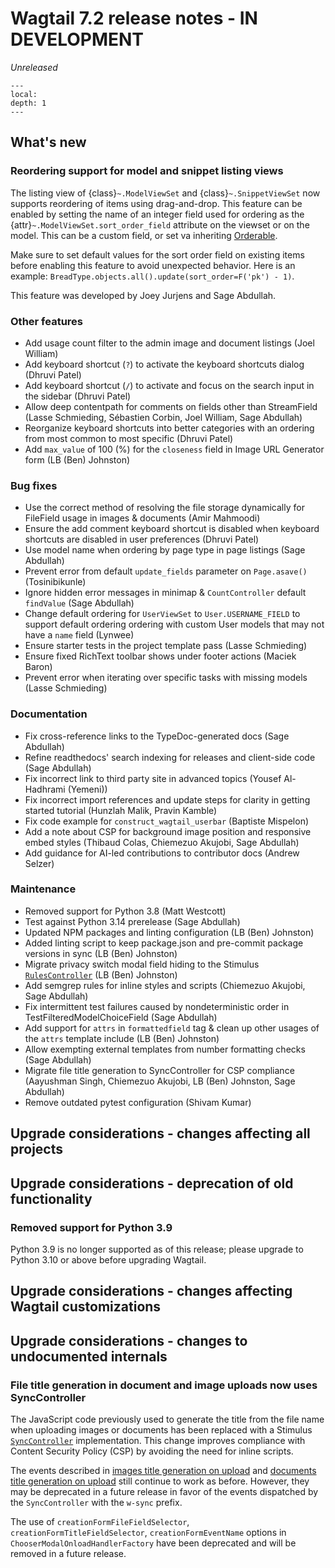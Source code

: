 # Wagtail 7.2 release notes - IN DEVELOPMENT

_Unreleased_

```{contents}
---
local:
depth: 1
---
```

## What's new

### Reordering support for model and snippet listing views

The listing view of {class}`~.ModelViewSet` and {class}`~.SnippetViewSet` now supports reordering of items using drag-and-drop. This feature can be enabled by setting the name of an integer field used for ordering as the {attr}`~.ModelViewSet.sort_order_field` attribute on the viewset or on the model. This can be a custom field, or set va inheriting [Orderable](wagtail.models.Orderable).

Make sure to set default values for the sort order field on existing items before enabling this feature to avoid unexpected behavior. Here is an example: `BreadType.objects.all().update(sort_order=F('pk') - 1)`.

This feature was developed by Joey Jurjens and Sage Abdullah.

### Other features

 * Add usage count filter to the admin image and document listings (Joel William)
 * Add keyboard shortcut (`?`) to activate the keyboard shortcuts dialog (Dhruvi Patel)
 * Add keyboard shortcut (`/`) to activate and focus on the search input in the sidebar (Dhruvi Patel)
 * Allow deep contentpath for comments on fields other than StreamField (Lasse Schmieding, Sébastien Corbin, Joel William, Sage Abdullah)
 * Reorganize keyboard shortcuts into better categories with an ordering from most common to most specific (Dhruvi Patel)
 * Add `max_value` of 100 (%) for the `closeness` field in Image URL Generator form (LB (Ben) Johnston)

### Bug fixes

 * Use the correct method of resolving the file storage dynamically for FileField usage in images & documents (Amir Mahmoodi)
 * Ensure the add comment keyboard shortcut is disabled when keyboard shortcuts are disabled in user preferences (Dhruvi Patel)
 * Use model name when ordering by page type in page listings (Sage Abdullah)
 * Prevent error from default `update_fields` parameter on `Page.asave()` (Tosinibikunle)
 * Ignore hidden error messages in minimap & `CountController` default `findValue` (Sage Abdullah)
 * Change default ordering for `UserViewSet` to `User.USERNAME_FIELD` to support default ordering ordering with custom User models that may not have a `name` field (Lynwee)
 * Ensure starter tests in the project template pass (Lasse Schmieding)
 * Ensure fixed RichText toolbar shows under footer actions (Maciek Baron)
 * Prevent error when iterating over specific tasks with missing models (Lasse Schmieding)

### Documentation

 * Fix cross-reference links to the TypeDoc-generated docs (Sage Abdullah)
 * Refine readthedocs' search indexing for releases and client-side code (Sage Abdullah)
 * Fix incorrect link to third party site in advanced topics (Yousef Al-Hadhrami (Yemeni))
 * Fix incorrect import references and update steps for clarity in getting started tutorial (Hunzlah Malik, Pravin Kamble)
 * Fix code example for `construct_wagtail_userbar` (Baptiste Mispelon)
 * Add a note about CSP for background image position and responsive embed styles (Thibaud Colas, Chiemezuo Akujobi, Sage Abdullah)
 * Add guidance for AI-led contributions to contributor docs (Andrew Selzer)

### Maintenance

 * Removed support for Python 3.8 (Matt Westcott)
 * Test against Python 3.14 prerelease (Sage Abdullah)
 * Updated NPM packages and linting configuration (LB (Ben) Johnston)
 * Added linting script to keep package.json and pre-commit package versions in sync (LB (Ben) Johnston)
 * Migrate privacy switch modal field hiding to the Stimulus [`RulesController`](controller:RulesController) (LB (Ben) Johnston)
 * Add semgrep rules for inline styles and scripts (Chiemezuo Akujobi, Sage Abdullah)
 * Fix intermittent test failures caused by nondeterministic order in TestFilteredModelChoiceField (Sage Abdullah)
 * Add support for `attrs` in `formattedfield` tag & clean up other usages of the `attrs` template include (LB (Ben) Johnston)
 * Allow exempting external templates from number formatting checks (Sage Abdullah)
 * Migrate file title generation to SyncController for CSP compliance (Aayushman Singh, Chiemezuo Akujobi, LB (Ben) Johnston, Sage Abdullah)
 * Remove outdated pytest configuration (Shivam Kumar)


## Upgrade considerations - changes affecting all projects

## Upgrade considerations - deprecation of old functionality

### Removed support for Python 3.9

Python 3.9 is no longer supported as of this release; please upgrade to Python 3.10 or above before upgrading Wagtail.

## Upgrade considerations - changes affecting Wagtail customizations

## Upgrade considerations - changes to undocumented internals

### File title generation in document and image uploads now uses SyncController

The JavaScript code previously used to generate the title from the file name when uploading images or documents has been replaced with a Stimulus [`SyncController`](controller:SyncController) implementation. This change improves compliance with Content Security Policy (CSP) by avoiding the need for inline scripts.

The events described in [images title generation on upload](images_title_generation_on_upload) and [documents title generation on upload](docs_title_generation_on_upload) still continue to work as before. However, they may be deprecated in a future release in favor of the events dispatched by the `SyncController` with the `w-sync` prefix.

The use of `creationFormFileFieldSelector`, `creationFormTitleFieldSelector`, `creationFormEventName` options in `ChooserModalOnloadHandlerFactory` have been deprecated and will be removed in a future release.
